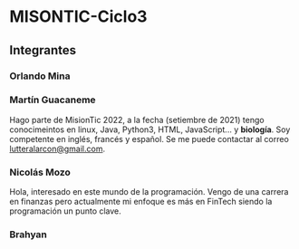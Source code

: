 # MISONTIC-Ciclo3
## Integrantes
### Orlando Mina

### Martín Guacaneme
Hago parte de MisionTic 2022, a la fecha (setiembre de 2021) tengo conocimeintos en linux, Java, Python3, HTML, JavaScript... y **biología**. Soy competente en inglés, francés y español. Se me puede contactar al correo lutteralarcon@gmail.com.


### Nicolás Mozo 

Hola, interesado en este mundo de la programación. Vengo de una carrera en finanzas pero actualmente mi enfoque es más en FinTech siendo la programación un punto clave. 

### Brahyan 
